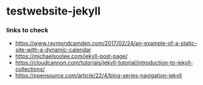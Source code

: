 # testwebsite-jekyll


### links to check

* https://www.raymondcamden.com/2017/02/24/an-example-of-a-static-site-with-a-dynamic-calendar
* https://michaelsoolee.com/jekyll-post-page/
* https://cloudcannon.com/tutorials/jekyll-tutorial/introduction-to-jekyll-collections/
* https://opensource.com/article/22/4/blog-series-navigation-jekyll

